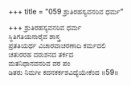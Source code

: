 +++
title = "059 ಶ್ರುತಿರಹಸ್ಯವನರಿವ ಧರ್ಮ"

+++
ಶ್ರುತಿರಹಸ್ಯವನರಿವ ಧರ್ಮ  
ಸ್ಥಿತಿಗತಿಯನಾರೈವ ಶಾಸ್ತ್ರ  
ಪ್ರತತಿಯರ್ಥ ವಿಚಾರವಾಚರಣಾದಿ ಕರ್ಮದಲಿ  
ಚತುರರಹ ದರುಶನದ ತರ್ಕದ  
ಮತನಿಧಾನವನರಿವ ವರ ಪಂ  
ಡಿತರು ನಿಮಗೀ ಕದನಕರ್ಕಶವಿದ್ಯೆಯೇಕೆಂದ      ॥59॥